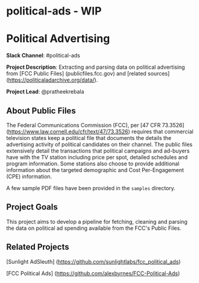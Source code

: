 # political-ads - WIP

# Political Advertising 

**Slack Channel**: #political-ads 

**Project Description**: Extracting and parsing data on political advertising from [FCC Public Files] (publicfiles.fcc.gov) and [related sources] (https://politicaladarchive.org/data/).

**Project Lead**: @pratheekrebala 

## About Public Files

The Federal Communications Commission (FCC), per [47 CFR 73.3526] (https://www.law.cornell.edu/cfr/text/47/73.3526) requires that commercial television states keep a political file that documents the details the advertising activity of political candidates on their channel. The public files extensively detail the transactions that political campaigns and ad-buyers have with the TV station including price per spot, detailed schedules and program information. Some stations also choose to provide additional information about the targeted demographic and Cost Per-Engagement (CPE) information.

A few sample PDF files have been provided in the `samples` directory.

## Project Goals

This project aims to develop a pipeline for fetching, cleaning and parsing the data on political ad spending available from the FCC's Public Files.

## Related Projects

[Sunlight AdSleuth] (https://github.com/sunlightlabs/fcc_political_ads)

[FCC Political Ads] (https://github.com/alexbyrnes/FCC-Political-Ads)
